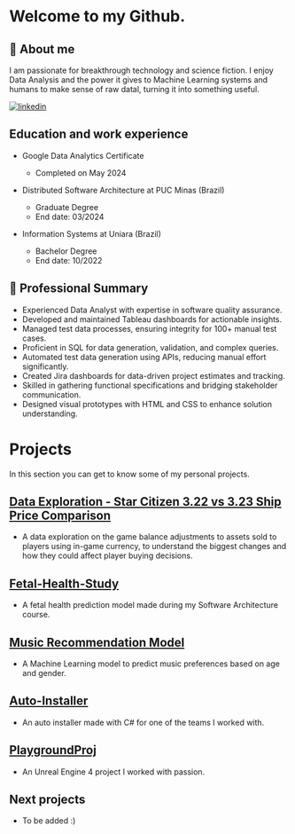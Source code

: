 
# Welcome to my Github.
## 🚀 About me
I am passionate for breakthrough technology and science fiction. I enjoy Data Analysis and the power it gives to Machine Learning systems and humans to make sense of raw datal, turning it into something useful.


[![linkedin](https://img.shields.io/badge/linkedin-0A66C2?style=for-the-badge&logo=linkedin&logoColor=white)](https://www.linkedin.com/in/matheus-perches/)


## Education and work experience
- Google Data Analytics Certificate
    - Completed on May 2024

- Distributed Software Architecture at PUC Minas (Brazil)
    - Graduate Degree
    - End date: 03/2024
- Information Systems  at Uniara (Brazil)
    - Bachelor Degree
    - End date: 10/2022

 ## 🧠 **Professional Summary**
- Experienced Data Analyst with expertise in software quality assurance.
- Developed and maintained Tableau dashboards for actionable insights.
- Managed test data processes, ensuring integrity for 100+ manual test cases.
- Proficient in SQL for data generation, validation, and complex queries.
- Automated test data generation using APIs, reducing manual effort significantly.
- Created Jira dashboards for data-driven project estimates and tracking.
- Skilled in gathering functional specifications and bridging stakeholder communication.
- Designed visual prototypes with HTML and CSS to enhance solution understanding.


# Projects
 In this section you can get to know some of my personal projects.

 ## [Data Exploration - Star Citizen 3.22 vs 3.23 Ship Price Comparison](https://github.com/matheusperches/sc_ship_prices_322_323)
 - A data exploration on the game balance adjustments to assets sold to players using in-game currency, to understand the  biggest changes and how they could affect player buying decisions.

## [Fetal-Health-Study](https://github.com/matheusperches/Fetal-health-study)
- A fetal health prediction model made during my Software Architecture course.

## [Music Recommendation Model](https://github.com/matheusperches/MusicRecommendation)

- A Machine Learning model to predict music preferences based on age and gender.

## [Auto-Installer](https://github.com/matheusperches/Auto-Installer)

- An auto installer made with C# for one of the teams I worked with.

## [PlaygroundProj](https://github.com/matheusperches/PlaygroundProj)
- An Unreal Engine 4 project I worked with passion.

## Next projects

- To be added :) 

